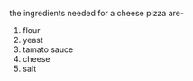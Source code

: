 the ingredients needed for a cheese pizza are-
1. flour
2. yeast
3. tamato sauce
4. cheese 
5. salt 
